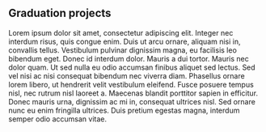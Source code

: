 Graduation projects
---

Lorem ipsum dolor sit amet, consectetur adipiscing elit. Integer nec interdum risus, quis congue enim. Duis ut arcu ornare, aliquam nisi in, convallis tellus. Vestibulum pulvinar dignissim magna, eu facilisis leo bibendum eget. Donec id interdum dolor. Mauris a dui tortor. Mauris nec dolor quam. Ut sed nulla eu odio accumsan finibus aliquet sed lectus. Sed vel nisi ac nisi consequat bibendum nec viverra diam. Phasellus ornare lorem libero, ut hendrerit velit vestibulum eleifend. Fusce posuere tempus nisl, nec rutrum nisl laoreet a. Maecenas blandit porttitor sapien in efficitur. Donec mauris urna, dignissim ac mi in, consequat ultrices nisl. Sed ornare nunc eu enim fringilla ultrices. Duis pretium egestas magna, interdum semper odio accumsan vitae. 
